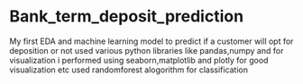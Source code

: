 # Bank_term_deposit_prediction
My first EDA and machine learning model to predict  if a customer will opt for deposition or not
used various python libraries like pandas,numpy and for visualization i performed using seaborn,matplotlib and plotly for good visualization etc
used randomforest alogorithm for classification
